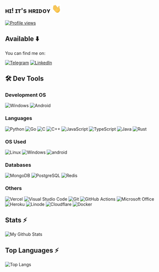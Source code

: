 ## ʜɪ! ɪᴛ's ʜʀɪᴅᴏʏ <img src="https://raw.githubusercontent.com/NotReallyHridoy/NotReallyHridoy/master/wave.gif" width="30px">

[![Profile views](https://komarev.com/ghpvc/?username=NotReallyHridoy&label=Profile%20views&style=for-the-badge)](https://github.com/NotReallyHridoy)

## Available ⬇️
You can find me on:

[![Telegram](https://img.shields.io/static/v1?style=for-the-badge&message=Telegram&color=0A66C2&logo=Telegram&logoColor=FFFFFF&label=)](https://NotReallyHridoy.t.me/)
[![LinkedIn](https://img.shields.io/static/v1?style=for-the-badge&message=LinkedIn&color=d24e62&logo=LinkedIn&logoColor=FFFFFF&label=)](https://in.linkedin.com/in/NotReallyHridoy)

## 🛠️ Dev Tools

### Development OS
![Windows](https://img.shields.io/static/v1?style=for-the-badge&message=Windows&color=000000&logo=windows&logoColor=FFFFFF&label=)
![Android](https://img.shields.io/static/v1?style=for-the-badge&message=Android&color=000000&logo=Android&logoColor=FFFFFF&label=)

### Languages
![Python](https://img.shields.io/static/v1?style=for-the-badge&message=Python&color=3776AB&logo=Python&logoColor=FFFFFF&label=)
![Go](https://img.shields.io/static/v1?style=for-the-badge&message=Go&color=00ADD8&logo=Go&logoColor=FFFFFF&label=)
![C](https://img.shields.io/static/v1?style=for-the-badge&message=C&color=222222&logo=C&logoColor=A8B9CC&label=)
![C++](https://img.shields.io/static/v1?style=for-the-badge&message=C%2B%2B&color=00599C&logo=C%2B%2B&logoColor=FFFFFF&label=)
![JavaScript](https://img.shields.io/static/v1?style=for-the-badge&message=JavaScript&color=222222&logo=JavaScript&logoColor=F7DF1E&label=)
![TypeScript](https://img.shields.io/static/v1?style=for-the-badge&message=TypeScript&color=ED8B00&logo=TypeScript&logoColor=FFFFFF&label=)
![Java](https://img.shields.io/static/v1?style=for-the-badge&message=Java&color=3178C6&logo=openjdk&logoColor=FFFFFF&label=)
![Rust](https://img.shields.io/static/v1?style=for-the-badge&message=Rust&color=000000&logo=Rust&logoColor=FFFFFF&label=)

### OS Used
![Linux](https://img.shields.io/static/v1?style=for-the-badge&message=Linux&color=222222&logo=Linux&logoColor=FCC624&label=)
![Windows](https://img.shields.io/static/v1?style=for-the-badge&message=Windows&color=000000&logo=Windows&logoColor=FFFFFF&label=)
![android](https://img.shields.io/static/v1?style=for-the-badge&message=android&color=3DDC84&logo=android&logoColor=FFFFFF&label=)

### Databases
![MongoDB](https://img.shields.io/static/v1?style=for-the-badge&message=MongoDB&color=47A248&logo=MongoDB&logoColor=FFFFFF&label=)
![PostgreSQL](https://img.shields.io/static/v1?style=for-the-badge&message=PostgreSQL&color=4169E1&logo=PostgreSQL&logoColor=FFFFFF&label=)
![Redis](https://img.shields.io/static/v1?style=for-the-badge&message=Redis&color=DC382D&logo=Redis&logoColor=FFFFFF&label=)

### Others
![Vercel](https://img.shields.io/static/v1?style=for-the-badge&message=Vercel&color=000000&logo=Vercel&logoColor=FFFFFF&label=)
![Visual Studio Code](https://img.shields.io/static/v1?style=for-the-badge&message=Visual+Studio+Code&color=007ACC&logo=Visual+Studio+Code&logoColor=FFFFFF&label=)
![Git](https://img.shields.io/static/v1?style=for-the-badge&message=Git&color=F05032&logo=Git&logoColor=FFFFFF&label=)
![GitHub Actions](https://img.shields.io/static/v1?style=for-the-badge&message=GitHub+Actions&color=2088FF&logo=GitHub+Actions&logoColor=FFFFFF&label=)
![Microsoft Office](https://img.shields.io/static/v1?style=for-the-badge&message=Microsoft+Office&color=D83B01&logo=Microsoft+Office&logoColor=FFFFFF&label=)
![Heroku](https://img.shields.io/static/v1?style=for-the-badge&message=Heroku&color=430098&logo=Heroku&logoColor=FFFFFF&label=)
![Linode](https://img.shields.io/static/v1?style=for-the-badge&message=Linode&color=00A95C&logo=Linode&logoColor=FFFFFF&label=)
![Cloudflare](https://img.shields.io/static/v1?style=for-the-badge&message=Cloudflare&color=F38020&logo=Cloudflare&logoColor=FFFFFF&label=)
![Docker](https://img.shields.io/static/v1?style=for-the-badge&message=Docker&color=2496ED&logo=Docker&logoColor=FFFFFF&label=)

## Stats ⚡️
![My Github Stats](https://github-readme-stats.vercel.app/api?username=NotReallyHridoy&count_private=true&show_icons=true&hide_title=true&include_all_commits=false&layout=compact&theme=radical)

## Top Languages ⚡️
![Top Langs](https://github-readme-stats.vercel.app/api/top-langs/?username=NotReallyHridoy&langs_count=10&layout=compact&theme=radical)

